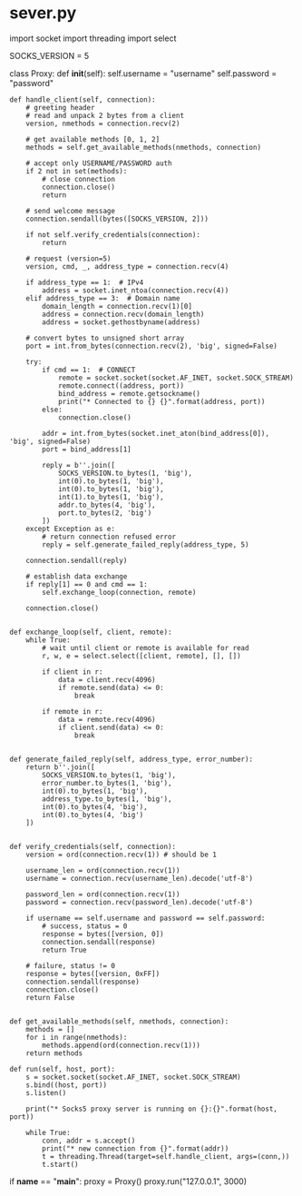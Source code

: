 # sever.py



import socket
import threading
import select



SOCKS_VERSION = 5


class Proxy:
    def __init__(self):
        self.username = "username"
        self.password = "password"

    def handle_client(self, connection):
        # greeting header
        # read and unpack 2 bytes from a client
        version, nmethods = connection.recv(2)

        # get available methods [0, 1, 2]
        methods = self.get_available_methods(nmethods, connection)

        # accept only USERNAME/PASSWORD auth
        if 2 not in set(methods):
            # close connection
            connection.close()
            return

        # send welcome message
        connection.sendall(bytes([SOCKS_VERSION, 2]))

        if not self.verify_credentials(connection):
            return

        # request (version=5)
        version, cmd, _, address_type = connection.recv(4)

        if address_type == 1:  # IPv4
            address = socket.inet_ntoa(connection.recv(4))
        elif address_type == 3:  # Domain name
            domain_length = connection.recv(1)[0]
            address = connection.recv(domain_length)
            address = socket.gethostbyname(address)

        # convert bytes to unsigned short array
        port = int.from_bytes(connection.recv(2), 'big', signed=False)

        try:
            if cmd == 1:  # CONNECT
                remote = socket.socket(socket.AF_INET, socket.SOCK_STREAM)
                remote.connect((address, port))
                bind_address = remote.getsockname()
                print("* Connected to {} {}".format(address, port))
            else:
                connection.close()

            addr = int.from_bytes(socket.inet_aton(bind_address[0]), 'big', signed=False)
            port = bind_address[1]

            reply = b''.join([
                SOCKS_VERSION.to_bytes(1, 'big'),
                int(0).to_bytes(1, 'big'),
                int(0).to_bytes(1, 'big'),
                int(1).to_bytes(1, 'big'),
                addr.to_bytes(4, 'big'),
                port.to_bytes(2, 'big')
            ])
        except Exception as e:
            # return connection refused error
            reply = self.generate_failed_reply(address_type, 5)

        connection.sendall(reply)

        # establish data exchange
        if reply[1] == 0 and cmd == 1:
            self.exchange_loop(connection, remote)

        connection.close()

    
    def exchange_loop(self, client, remote):
        while True:
            # wait until client or remote is available for read
            r, w, e = select.select([client, remote], [], [])

            if client in r:
                data = client.recv(4096)
                if remote.send(data) <= 0:
                    break

            if remote in r:
                data = remote.recv(4096)
                if client.send(data) <= 0:
                    break

    
    def generate_failed_reply(self, address_type, error_number):
        return b''.join([
            SOCKS_VERSION.to_bytes(1, 'big'),
            error_number.to_bytes(1, 'big'),
            int(0).to_bytes(1, 'big'),
            address_type.to_bytes(1, 'big'),
            int(0).to_bytes(4, 'big'),
            int(0).to_bytes(4, 'big')
        ])


    def verify_credentials(self, connection):
        version = ord(connection.recv(1)) # should be 1

        username_len = ord(connection.recv(1))
        username = connection.recv(username_len).decode('utf-8')

        password_len = ord(connection.recv(1))
        password = connection.recv(password_len).decode('utf-8')

        if username == self.username and password == self.password:
            # success, status = 0
            response = bytes([version, 0])
            connection.sendall(response)
            return True

        # failure, status != 0
        response = bytes([version, 0xFF])
        connection.sendall(response)
        connection.close()
        return False


    def get_available_methods(self, nmethods, connection):
        methods = []
        for i in range(nmethods):
            methods.append(ord(connection.recv(1)))
        return methods

    def run(self, host, port):
        s = socket.socket(socket.AF_INET, socket.SOCK_STREAM)
        s.bind((host, port))
        s.listen()

        print("* Socks5 proxy server is running on {}:{}".format(host, port))

        while True:
            conn, addr = s.accept()
            print("* new connection from {}".format(addr))
            t = threading.Thread(target=self.handle_client, args=(conn,))
            t.start()


if __name__ == "__main__":
    proxy = Proxy()
    proxy.run("127.0.0.1", 3000)
